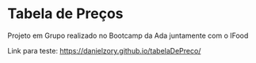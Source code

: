 # Tabela de Preços

Projeto em Grupo realizado no Bootcamp da Ada juntamente com o IFood

Link para teste: https://danielzory.github.io/tabelaDePreco/
